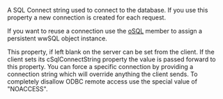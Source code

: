 ﻿A SQL Connect string used to connect to the database. If you use this property a new connection is created for each request.

If you want to reuse a connection use the [oSQL](vfps://Topic/wwHTTPSQLServer%3A%3AoSQL) member to assign a persistent wwSQL object instance.

This property, if left blank on the server can be set from the client. If the client sets its cSqlConnectString property the value is passed forward to this property. You can force a specific connection by providing a connection string which will override anything the client sends. To completely disallow ODBC remote access use the special value of "NOACCESS".